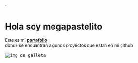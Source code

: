 `<h1>Hola soy megapastelito</h1>
<p>Este es mi <b><a href="https://64c84d9df7fa681795181a2d--resonant-douhua-594ed5.netlify.app/">portafolio</a></b><br>
donde se encuantran algunos proyectos que estan en mi github<br><br>
  <kbd>
  <image src="https://encrypted-tbn0.gstatic.com/images?q=tbn:ANd9GcSG762FdTqHk8WYktRp1wfnJZMt_lTH_uSNWwiJsemz3AKt5K6PJFtYeGoZbPx5usER6Ec&usqp=CAU" alt="img de galleta" ></image>
  </kbd>
</p>



